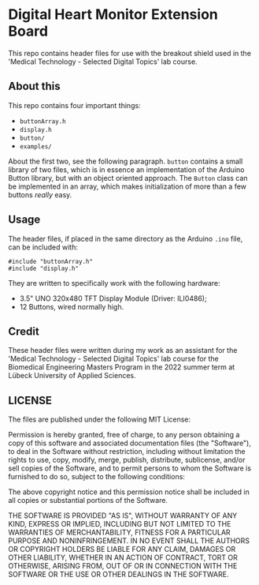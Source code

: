 # Digital Heart Monitor Extension Board

This repo contains header files for use with the breakout shield used in the 'Medical Technology - Selected Digital Topics' lab course.

## About this 
This repo contains four important things:

- `buttonArray.h`
- `display.h`
- `button/`
- `examples/`

About the first two, see the following paragraph.
`button` contains a small library of two files, which is in essence an implementation of the Arduino Button library, but with an object oriented approach. The `Button` class can be implemented in an array, which makes initialization of more than a few buttons _really_ easy.

## Usage 
The header files, if placed in the same directory as the Arduino `.ino` file, can be included with:
```
#include "buttonArray.h"
#include "display.h"
```

They are written to specifically work with the following hardware:
- 3.5" UNO 320x480 TFT Display Module (Driver: ILI0486);
- 12 Buttons, wired normally high.

## Credit
These header files were written during my work as an assistant for the 'Medical Technology - Selected Digital Topics' lab course for the Biomedical Engineering Masters Program in the 2022 summer term at Lübeck University of Applied Sciences.

## LICENSE
The files are published under the following MIT License:

Permission is hereby granted, free of charge, to any person obtaining a copy of this software and associated documentation files (the "Software"), to deal in the Software without restriction, including without limitation the rights to use, copy, modify, merge, publish, distribute, sublicense, and/or sell copies of the Software, and to permit persons to whom the Software is furnished to do so, subject to the following conditions:

The above copyright notice and this permission notice shall be included in all copies or substantial portions of the Software.

THE SOFTWARE IS PROVIDED "AS IS", WITHOUT WARRANTY OF ANY KIND, EXPRESS OR IMPLIED, INCLUDING BUT NOT LIMITED TO THE WARRANTIES OF MERCHANTABILITY, FITNESS FOR A PARTICULAR PURPOSE AND NONINFRINGEMENT. IN NO EVENT SHALL THE AUTHORS OR COPYRIGHT HOLDERS BE LIABLE FOR ANY CLAIM, DAMAGES OR OTHER LIABILITY, WHETHER IN AN ACTION OF CONTRACT, TORT OR OTHERWISE, ARISING FROM, OUT OF OR IN CONNECTION WITH THE SOFTWARE OR THE USE OR OTHER DEALINGS IN THE SOFTWARE.


